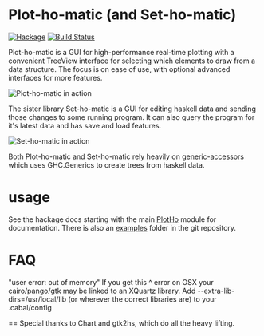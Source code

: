 Plot-ho-matic (and Set-ho-matic)
==

[![Hackage](https://img.shields.io/hackage/v/Plot-ho-matic.svg)](https://hackage.haskell.org/package/Plot-ho-matic) [![Build Status](https://travis-ci.org/ghorn/Plot-ho-matic.png?branch=master)](https://travis-ci.org/ghorn/Plot-ho-matic)

Plot-ho-matic is a GUI for high-performance real-time plotting with a convenient TreeView interface for
selecting which elements to draw from a data structure. The focus is on ease of use, with optional advanced interfaces for more features.

![Plot-ho-matic in action](/../screenshots/screenshots/plotho_example.png?raw=true "Plot-ho-matic example")

The sister library Set-ho-matic is a GUI for editing haskell data and sending those changes to some running program. It can also query the program for it's latest data and has save and load features.

![Set-ho-matic in action](/../screenshots/screenshots/setho_example.png?raw=true "Set-ho-matic example")

Both Plot-ho-matic and Set-ho-matic rely heavily on [generic-accessors](http://hackage.haskell.org/package/generic-accessors) which uses GHC.Generics to create trees from haskell data.

# usage
See the hackage docs starting with the main [PlotHo](http://hackage.haskell.org/package/Plot-ho-matic/docs/PlotHo.html) module for documentation.
There is also an [examples](https://github.com/ghorn/Plot-ho-matic/tree/master/examples) folder in the git repository.

# FAQ
"user error: out of memory"
If you get this ^ error on OSX your cairo/pango/gtk may be linked to an XQuartz library.
 Add --extra-lib-dirs=/usr/local/lib (or wherever the correct libraries are) to your .cabal/config

==
Special thanks to Chart and gtk2hs, which do all the heavy lifting.

